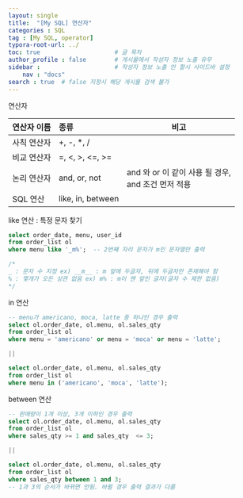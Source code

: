 ```yaml
---
layout: single
title:  "[My SQL] 연산자"
categories : SQL
tag : [My SQL, operator]
typora-root-url: ../
toc: true                     # 글 목차
author_profile : false        # 게시물에서 작성자 정보 노출 유무
sidebar :                     # 작성자 정보 노출 안 할시 사이드바 설정
    nav : "docs"
search : true  # false 지정시 해당 게시물 검색 불가
---
```


연산자

| 연산자 이름 | 종류              | 비고                                                     |
| :---------- | :---------------- | -------------------------------------------------------- |
| 사칙 연산자 | +, -, *, /        |                                                          |
| 비교 연산자 | =, <, >, <=, >=   |                                                          |
| 논리 연산자 | and, or, not      | and 와 or 이 같이 사용 될 경우, <br />and 조건 먼저 적용 |
| SQL 연산    | like, in, between |                                                          |

like  연산 : 특정 문자 찾기

```sql
select order_date, menu, user_id
from order_list ol 
where menu like '_m%';  -- 2번째 자리 문자가 m인 문자열만 출력

/*
_ : 문자 수 지정 ex) __m__ : m 앞에 두글자, 뒤에 두글자만 존재해야 함
% : 몇개가 오든 상관 없음 ex) m% : m이 맨 앞인 글자(글자 수 제한 없음)
*/
```



in 연산 

```sql
-- menu가 americano, moca, latte 중 하나인 경우 출력
select ol.order_date, ol.menu, ol.sales_qty
from order_list ol
where menu = 'americano' or menu = 'moca' or menu = 'latte';

||

select ol.order_date, ol.menu, ol.sales_qty
from order_list ol
where menu in ('americano', 'moca', 'latte');
```



between 연산

```sql
-- 판매량이 1개 이상, 3개 이하인 경우 출력
select ol.order_date, ol.menu, ol.sales_qty
from order_list ol
where sales_qty >= 1 and sales_qty  <= 3;

||

select ol.order_date, ol.menu, ol.sales_qty
from order_list ol
where sales_qty between 1 and 3;
-- 1과 3의 순서가 바뀌면 안됨. 바뀔 경우 출력 결과가 다름
```

